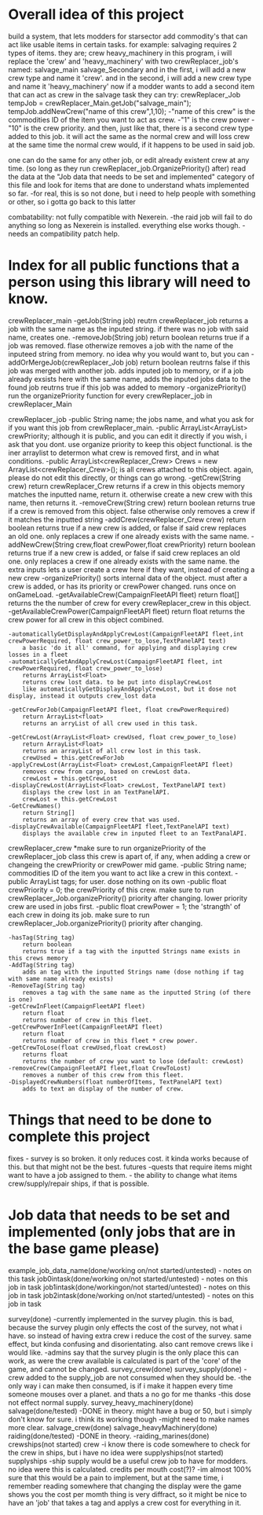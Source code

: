 # Overall idea of this project
  build a system, that lets modders for starsector add commodity's that can act like usable items in certain tasks.
  for example:
    salvaging requires 2 types of items. they are;
        crew
        heavy_machinery
    in this program, i will replace the 'crew' and 'heavy_machinery' with two crewReplacer_job's named:
        salvage_main
        salvage_Secondary
    and in the first, i will add a new crew type and name it 'crew'.
    and in the second, i will add a new crew type and name it 'heavy_machinery'
    now if a modder wants to add a second item that can act as crew in the salvage task they can try:
      crewReplacer_Job tempJob = crewReplacer_Main.getJob("salvage_main");
      tempJob.addNewCrew("name of this crew",1,10);
        -"name of this crew" is the commodities ID of the item you want to act as crew.
        -"1" is the crew power
        -"10" is the crew priority.
    and then, just like that, there is a second crew type added to this job. it will act the same as the normal crew
    and will loss crew at the same time the normal crew would, if it happens to be used in said job.

  one can do the same for any other job, or edit already existent crew at any time. (so long as they run crewReplacer_job.OrganizePriority() after)
  read the data at the "Job data that needs to be set and implemented" category of this file and look for items that are done to understand whats implemented so far.
  -for real, this is so not done, but i need to help people with something or other, so i gotta go back to this latter

combatability:
    not fully compatible with Nexerein.
        -the raid job will fail to do anything so long as Nexerein is installed. everything else works though.
        -needs an compatibility patch help.
# Index for all public functions that a person using this library will need to know.
  crewReplacer_main
    -getJob(String job)
        reutrn crewReplacer_job
        returns a job with the same name as the inputed string. if there was no job with said name, creates one.
    -removeJob(String job)
        return boolean
        returns true if a job was removed. flase otherwize
        removes a job with the name of the inputeed string from memory. no idea why you would want to, but you can
    -addOrMergeJob(crewReplacer_Job job)
        return boolean
        reutrns false if this job was merged with another job.
        adds inputed job to memory, or if a job already exsists here with the same name, adds the inputed jobs data to the found job
        reutrns true if this job was added to memory
    -organizePriority()
        run the organizePriority function for every crewReplacer_job in crewReplacer_Main



  crewReplacer_job
    -public String name;
        the jobs name, and what you ask for if you want this job from crewReplacer_main.
    -public ArrayList<ArrayList<Integer>> crewPriority;
        although it is public, and you can edit it directly if you wish, i ask that you dont. use organize priority to keep this object functional.
        is the iner arraylist to determon what crew is removed first, and in what conditions.
    -public ArrayList<crewReplacer_Crew> Crews = new ArrayList<crewReplacer_Crew>();
        is all crews attached to this object.
        again, please do not edit this directly, or things can go wrong.
    -getCrew(String crew)
        return crewReplacer_Crew
        returns if a crew in this objects memory matches the inputted name, return it. otherwise create a new crew with this name, then returns it.
    -removeCrew(String crew)
        return boolean
        returns true if a crew is removed from this object. false otherwise
        only removes a crew if it matches the inputted string
    -addCrew(crewReplacer_Crew crew)
        return boolean
        returns true if a new crew is added, or false if said crew replaces an old one.
        only replaces a crew if one already exists with the same name.
    -addNewCrew(String crew,float crewPower,float crewPriority)
        return boolean
        returns true if a new crew is added, or false if said crew replaces an old one.
        only replaces a crew if one already exists with the same name.
        the extra inputs lets a user create a crew here if they want, instead of creating a new crew
    -organizePriority()
        sorts internal data of the object. must after a crew is added, or has its priority or crewPower changed. runs once on onGameLoad.
    -getAvailableCrew(CampaignFleetAPI fleet)
        return float[]
        returns the the number of crew for every crewReplacer_crew in this object.
    -getAvailableCrewPower(CampaignFleetAPI fleet)
        return float
        returns the crew power for all crew in this object combined.

    -automaticallyGetDisplayAndApplyCrewLost(CampaignFleetAPI fleet,int crewPowerRequired, float crew_power_to_lose,TextPanelAPI text)
        a basic 'do it all' command, for applying and displaying crew losses in a fleet
    -automaticallyGetAndApplyCrewLost(CampaignFleetAPI fleet, int crewPowerRequired, float crew_power_to_lose)
        returns ArrayList<Float>
        returns crew lost data. to be put into displayCrewLost
        like automaticallyGetDisplayAndApplyCrewLost, but it dose not display, instead it outputs crew_lost data

    -getCrewForJob(CampaignFleetAPI fleet, float crewPowerRequired)
        return ArrayList<float>
        returns an arryList of all crew used in this task.

    -getCrewLost(ArrayList<Float> crewUsed, float crew_power_to_lose)
        return ArrayList<Float>
        returns an arrayList of all crew lost in this task.
        crewUsed = this.getCrewForJob
    -applyCrewLost(ArrayList<Float> crewLost,CampaignFleetAPI fleet)
        removes crew from cargo, based on crewLost data.
        crewLost = this.getCrewLost
    -displayCrewLost(ArrayList<Float> crewLost, TextPanelAPI text)
        displays the crew lost in an TextPanelAPI.
        crewLost = this.getCrewLost
    -GetCrewNames()
        return String[]
        returns an array of every crew that was used.
    -displayCrewAvailable(CampaignFleetAPI fleet,TextPanelAPI text)
        displays the available crew in inputed fleet to an TextPanalAPI.



  crewReplacer_crew
    *make sure to run organizePriority of the crewReplacer_job class this crew is apart of, if any, when adding a crew or changeing
     the crewPriority or crewPower mid game.
    -public String name;
        commodities ID of the item you want to act like a crew in this context.
    -public ArrayList<String> tags;
        for user. dose nothing on its own
    -public float crewPriority = 0;
        the crewPriority of this crew. make sure to run crewReplacer_Job.organizePriority() priority after changing.
        lower priority crew are used in jobs first.
    -public float crewPower = 1;
        the 'strangth' of each crew in doing its job. make sure to run crewReplacer_Job.organizePriority() priority after changing.


    -hasTag(String tag)
        return boolean
        returns true if a tag with the inputted Strings name exists in this crews memory
    -AddTag(String tag)
        adds an tag with the inputted Strings name (dose nothing if tag with same name already exists)
    -RemoveTag(String tag)
        removes a tag with the same name as the inputted String (of there is one)
    -getCrewInFleet(CampaignFleetAPI fleet)
        return float
        returns number of crew in this fleet.
    -getCrewPowerInFleet(CampaignFleetAPI fleet)
        return float
        returns number of crew in this fleet * crew power.
    -getCrewToLose(float crewUsed,float crewLost)
        returns float
        returns the number of crew you want to lose (default: crewLost)
    -removeCrew(CampaignFleetAPI fleet,float CrewToLost)
        removes a number of this crew from this fleet.
    -DisplayedCrewNumbers(float numberOfItems, TextPanelAPI text)
        adds to text an display of the number of crew.

# Things that need to be done to complete this project
  fixes
    - survey is so broken. it only reduces cost. it kinda works because of this. but that might not be the best.
  futures
    -quests that require items might want to have a job assigned to them.
    - the ability to change what items crew/supply/repair ships, if that is possible.


# Job data that needs to be set and implemented (only jobs that are in the base game please)
  example_job_data_name(done/working on/not started/untested)
    - notes on this task
    job0intask(done/working on/not started/untested)
      - notes on this job in task
    job1intask(done/workingon/not started/untested)
      - notes on this job in task
    job2intask(done/working on/not started/untested)
      - notes on this job in task

  survey(done)
    -currently implemented in the survey plugin. this is bad, because the survey plugin only effects the cost of the survey, not what i have. so instead of having extra crew
      i reduce the cost of the survey. same effect, but kinda confusing and disorientating. also cant remove crews like i would like.
    -admins say that the survey plugin is the only place this can work, as were the crew available is calculated is part of the 'core' of the game, and cannot be changed.
    survey_crew(done)
    survey_supply(done)
        -crew added to the supply_job are not consumed when they should be.
        -the only way i can make then consumed, is if i make it happen every time someone mouses over a planet. and thats a no go for me thanks
        -this dose not effect normal supply.
    survey_heavy_machinery(done)
  salvage(done/tested)
    -DONE in theory. might have a bug or 50, but i simply don't know for sure. i think its working though
    -might need to make names more clear.
    salvage_crew(done)
    salvage_heavyMachinery(done)
  raiding(done/tested)
    -DONE in theory.
    -raiding_marines(done)
  crewships(not started)
    crew
    -i know there is code somewhere to check for the crew in ships, but i have no idea were
  supplyships(not started)
    supplyships
    -ship supply would be a useful crew job to have for modders. no idea were this is calculated.
  credits per mouth cost(?)?
    -im almost 100% sure that this would be a pain to implement, but at the same time, i remember reading somewhere that changing the display were the game shows you the cost per momth
      thing is very diffract, so it might be nice to have an 'job' that takes a tag and applys a crew cost for everything in it.
